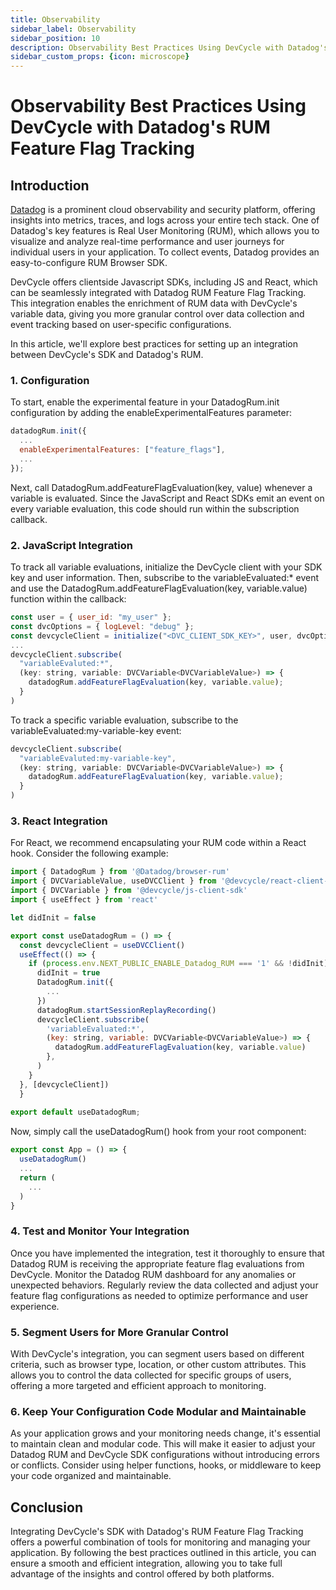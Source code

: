```yaml
---
title: Observability
sidebar_label: Observability
sidebar_position: 10
description: Observability Best Practices Using DevCycle with Datadog's RUM Feature Flag Tracking
sidebar_custom_props: {icon: microscope}
---
```


# Observability Best Practices Using DevCycle with Datadog's RUM Feature Flag Tracking

## Introduction

[Datadog](https://www.Datadoghq.com/) is a prominent cloud observability and security platform, offering insights into metrics, traces, and logs across your entire tech stack. One of Datadog's key features is Real User Monitoring (RUM), which allows you to visualize and analyze real-time performance and user journeys for individual users in your application. To collect events, Datadog provides an easy-to-configure RUM Browser SDK.

DevCycle offers clientside Javascript SDKs, including JS and React, which can be seamlessly integrated with Datadog RUM Feature Flag Tracking. This integration enables the enrichment of RUM data with DevCycle's variable data, giving you more granular control over data collection and event tracking based on user-specific configurations.

In this article, we'll explore best practices for setting up an integration between DevCycle's SDK and Datadog's RUM.

### 1. Configuration

To start, enable the experimental feature in your DatadogRum.init configuration by adding the enableExperimentalFeatures parameter:

```javascript
datadogRum.init({
  ...
  enableExperimentalFeatures: ["feature_flags"],
  ...
});
```

Next, call DatadogRum.addFeatureFlagEvaluation(key, value) whenever a variable is evaluated. Since the JavaScript and React SDKs emit an event on every variable evaluation, this code should run within the subscription callback.

### 2. JavaScript Integration

To track all variable evaluations, initialize the DevCycle client with your SDK key and user information. Then, subscribe to the variableEvaluated:* event and use the DatadogRum.addFeatureFlagEvaluation(key, variable.value) function within the callback:

```javascript
const user = { user_id: "my_user" };
const dvcOptions = { logLevel: "debug" };
const devcycleClient = initialize("<DVC_CLIENT_SDK_KEY>", user, dvcOptions); 
...
devcycleClient.subscribe(
  "variableEvaluted:*",
  (key: string, variable: DVCVariable<DVCVariableValue>) => {
    datadogRum.addFeatureFlagEvaluation(key, variable.value);
  }
)
```
To track a specific variable evaluation, subscribe to the variableEvaluated:my-variable-key event:

```javascript
devcycleClient.subscribe(
  "variableEvaluted:my-variable-key",
  (key: string, variable: DVCVariable<DVCVariableValue>) => {
    datadogRum.addFeatureFlagEvaluation(key, variable.value);
  }
)
```

### 3. React Integration
For React, we recommend encapsulating your RUM code within a React hook. Consider the following example:

```javascript
import { DatadogRum } from '@Datadog/browser-rum'
import { DVCVariableValue, useDVCClient } from '@devcycle/react-client-sdk'
import { DVCVariable } from '@devcycle/js-client-sdk'
import { useEffect } from 'react'

let didInit = false

export const useDatadogRum = () => {
  const devcycleClient = useDVCClient()
  useEffect(() => {
    if (process.env.NEXT_PUBLIC_ENABLE_Datadog_RUM === '1' && !didInit) {
      didInit = true
      DatadogRum.init({
        ...
      })
      datadogRum.startSessionReplayRecording()
      devcycleClient.subscribe(
        'variableEvaluated:*',
        (key: string, variable: DVCVariable<DVCVariableValue>) => {
          datadogRum.addFeatureFlagEvaluation(key, variable.value)
        },
      )
    }
  }, [devcycleClient])
  }
  
export default useDatadogRum;
```

Now, simply call the useDatadogRum() hook from your root component:

```javascript
export const App = () => {
  useDatadogRum()
  ...
  return (
    ...
  )
}
```

### 4. Test and Monitor Your Integration

Once you have implemented the integration, test it thoroughly to ensure that Datadog RUM is receiving the appropriate feature flag evaluations from DevCycle. Monitor the Datadog RUM dashboard for any anomalies or unexpected behaviors. Regularly review the data collected and adjust your feature flag configurations as needed to optimize performance and user experience.

### 5. Segment Users for More Granular Control

With DevCycle's integration, you can segment users based on different criteria, such as browser type, location, or other custom attributes. This allows you to control the data collected for specific groups of users, offering a more targeted and efficient approach to monitoring.

### 6. Keep Your Configuration Code Modular and Maintainable

As your application grows and your monitoring needs change, it's essential to maintain clean and modular code. This will make it easier to adjust your Datadog RUM and DevCycle SDK configurations without introducing errors or conflicts. Consider using helper functions, hooks, or middleware to keep your code organized and maintainable.

## Conclusion

Integrating DevCycle's SDK with Datadog's RUM Feature Flag Tracking offers a powerful combination of tools for monitoring and managing your application. By following the best practices outlined in this article, you can ensure a smooth and efficient integration, allowing you to take full advantage of the insights and control offered by both platforms.
